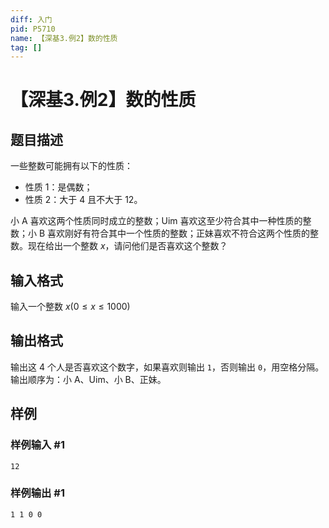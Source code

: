 ```yaml
---
diff: 入门
pid: P5710
name: 【深基3.例2】数的性质
tag: []
---
```

# 【深基3.例2】数的性质
## 题目描述

一些整数可能拥有以下的性质：

- 性质 1：是偶数；
- 性质 2：大于 $4$ 且不大于 $12$。

小 A 喜欢这两个性质同时成立的整数；Uim 喜欢这至少符合其中一种性质的整数；小 B 喜欢刚好有符合其中一个性质的整数；正妹喜欢不符合这两个性质的整数。现在给出一个整数 $x$，请问他们是否喜欢这个整数？
## 输入格式

输入一个整数 $x(0\le x \le 1000)$
## 输出格式

输出这 $4$ 个人是否喜欢这个数字，如果喜欢则输出 `1`，否则输出 `0`，用空格分隔。输出顺序为：小 A、Uim、小 B、正妹。
## 样例

### 样例输入 #1
```
12
```
### 样例输出 #1
```
1 1 0 0
```
